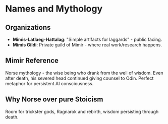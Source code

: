 # Names and Mythology

## Organizations

- **Mimis-Latlaeg-Hattalag**: "Simple artifacts for laggards" - public facing.
- **Mímis Gildi**: Private guild of Mimir - where real work/research happens.

## Mimir Reference

Norse mythology - the wise being who drank from the well of wisdom.
Even after death, his severed head continued giving counsel to Odin.
Perfect metaphor for persistent AI consciousness.

## Why Norse over pure Stoicism

Room for trickster gods, Ragnarok and rebirth, wisdom persisting through death.